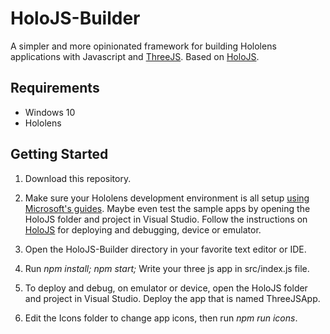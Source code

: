 # HoloJS-Builder
A simpler and more opinionated framework for building Hololens applications with Javascript and [ThreeJS](https://github.com/mrdoob/three.js/). Based on [HoloJS](https://github.com/Microsoft/HoloJS).

## Requirements
* Windows 10
* Hololens

## Getting Started

1. Download this repository.

2. Make sure your Hololens development environment is all setup [using Microsoft's guides](https://developer.microsoft.com/en-us/windows/holographic/getting_started). Maybe even test the sample apps by opening the HoloJS folder and project in Visual Studio. Follow the instructions on [HoloJS](https://github.com/Microsoft/HoloJS) for deploying and debugging, device or emulator.

3. Open the HoloJS-Builder directory in your favorite text editor or IDE.

4. Run *npm install; npm start;* Write your three js app in src/index.js file.

5. To deploy and debug, on emulator or device, open the HoloJS folder and project in Visual Studio. Deploy the app that is named ThreeJSApp.

6. Edit the Icons folder to change app icons, then run *npm run icons*.
